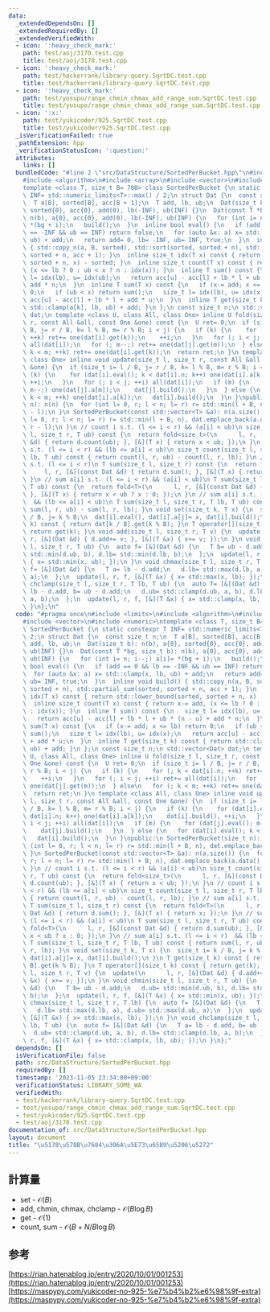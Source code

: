 ```yaml
---
data:
  _extendedDependsOn: []
  _extendedRequiredBy: []
  _extendedVerifiedWith:
  - icon: ':heavy_check_mark:'
    path: test/aoj/3170.test.cpp
    title: test/aoj/3170.test.cpp
  - icon: ':heavy_check_mark:'
    path: test/hackerrank/library-query.SqrtDC.test.cpp
    title: test/hackerrank/library-query.SqrtDC.test.cpp
  - icon: ':heavy_check_mark:'
    path: test/yosupo/range_chmin_chmax_add_range_sum.SqrtDC.test.cpp
    title: test/yosupo/range_chmin_chmax_add_range_sum.SqrtDC.test.cpp
  - icon: ':x:'
    path: test/yukicoder/925.SqrtDC.test.cpp
    title: test/yukicoder/925.SqrtDC.test.cpp
  _isVerificationFailed: true
  _pathExtension: hpp
  _verificationStatusIcon: ':question:'
  attributes:
    links: []
  bundledCode: "#line 2 \"src/DataStructure/SortedPerBucket.hpp\"\n#include <limits>\n\
    #include <algorithm>\n#include <array>\n#include <vector>\n#include <numeric>\n\
    template <class T, size_t B= 700> class SortedPerBucket {\n static constexpr T\
    \ INF= std::numeric_limits<T>::max() / 2;\n struct Dat {\n  const size_t n;\n\
    \  T a[B], sorted[B], acc[B + 1];\n  T add, lb, ub;\n  Dat(size_t b): n(b), a{0},\
    \ sorted{0}, acc{0}, add(0), lb(-INF), ub(INF) {}\n  Dat(const T *bg, size_t b):\
    \ n(b), a{0}, acc{0}, add(0), lb(-INF), ub(INF) {\n   for (int i= n; i--;) a[i]=\
    \ *(bg + i);\n   build();\n  }\n  inline bool eval() {\n   if (add == 0 && lb\
    \ == -INF && ub == INF) return false;\n   for (auto &x: a) x= std::clamp(x, lb,\
    \ ub) + add;\n   return add= 0, lb= -INF, ub= INF, true;\n  }\n  inline void build()\
    \ { std::copy_n(a, B, sorted), std::sort(sorted, sorted + n), std::partial_sum(sorted,\
    \ sorted + n, acc + 1); }\n  inline size_t idx(T x) const { return std::lower_bound(sorted,\
    \ sorted + n, x) - sorted; }\n  inline size_t count(T x) const { return x-= add,\
    \ (x <= lb ? 0 : ub < x ? n : idx(x)); }\n  inline T sum() const {\n   size_t\
    \ l= idx(lb), u= idx(ub);\n   return acc[u] - acc[l] + lb * l + ub * (n - u) +\
    \ add * n;\n  }\n  inline T sum(T x) const {\n   if (x-= add; x <= lb) return\
    \ 0;\n   if (ub < x) return sum();\n   size_t l= idx(lb), u= idx(x);\n   return\
    \ acc[u] - acc[l] + lb * l + add * u;\n  }\n  inline T get(size_t k) const { return\
    \ std::clamp(a[k], lb, ub) + add; }\n };\n const size_t n;\n std::vector<Dat>\
    \ dat;\n template <class U, class All, class One> inline U fold(size_t l, size_t\
    \ r, const All &all, const One &one) const {\n  U ret= 0;\n  if (size_t i= l /\
    \ B, j= r / B, k= l % B, m= r % B; i < j) {\n   if (k) {\n    for (; k < dat[i].n;\
    \ ++k) ret+= one(dat[i].get(k));\n    ++i;\n   }\n   for (; i < j; ++i) ret+=\
    \ all(dat[i]);\n   for (; m--;) ret+= one(dat[j].get(m));\n  } else\n   for (;\
    \ k < m; ++k) ret+= one(dat[i].get(k));\n  return ret;\n }\n template <class All,\
    \ class One> inline void update(size_t l, size_t r, const All &all, const One\
    \ &one) {\n  if (size_t i= l / B, j= r / B, k= l % B, m= r % B; i < j) {\n   if\
    \ (k) {\n    for (dat[i].eval(); k < dat[i].n; k++) one(dat[i].a[k]);\n    dat[i].build(),\
    \ ++i;\n   }\n   for (; i < j; ++i) all(dat[i]);\n   if (m) {\n    for (dat[j].eval();\
    \ m--;) one(dat[j].a[m]);\n    dat[j].build();\n   }\n  } else {\n   for (dat[i].eval();\
    \ k < m; ++k) one(dat[i].a[k]);\n   dat[i].build();\n  }\n }\npublic:\n SortedPerBucket(size_t\
    \ n): n(n) {\n  for (int l= 0, r; l < n; l= r) r= std::min(l + B, n), dat.emplace_back(r\
    \ - l);\n }\n SortedPerBucket(const std::vector<T> &a): n(a.size()) {\n  for (int\
    \ l= 0, r; l < n; l= r) r= std::min(l + B, n), dat.emplace_back(a.data() + l,\
    \ r - l);\n }\n // count i s.t. (l <= i < r) && (a[i] < ub)\n size_t count(size_t\
    \ l, size_t r, T ub) const {\n  return fold<size_t>(\n      l, r, [&](const Dat\
    \ &d) { return d.count(ub); }, [&](T x) { return x < ub; });\n }\n // count i\
    \ s.t. (l <= i < r) && (lb <= a[i] < ub)\n size_t count(size_t l, size_t r, T\
    \ lb, T ub) const { return count(l, r, ub) - count(l, r, lb); }\n // sum a[i]\
    \ s.t. (l <= i < r)\n T sum(size_t l, size_t r) const {\n  return fold<T>(\n \
    \     l, r, [&](const Dat &d) { return d.sum(); }, [&](T x) { return x; });\n\
    \ }\n // sum a[i] s.t. (l <= i < r) && (a[i] < ub)\n T sum(size_t l, size_t r,\
    \ T ub) const {\n  return fold<T>(\n      l, r, [&](const Dat &d) { return d.sum(ub);\
    \ }, [&](T x) { return x < ub ? x : 0; });\n }\n // sum a[i] s.t. (l <= i < r)\
    \  && (lb <= a[i] < ub)\n T sum(size_t l, size_t r, T lb, T ub) const { return\
    \ sum(l, r, ub) - sum(l, r, lb); }\n void set(size_t k, T x) {\n  size_t i= k\
    \ / B, j= k % B;\n  dat[i].eval(), dat[i].a[j]= x, dat[i].build();\n }\n T get(size_t\
    \ k) const { return dat[k / B].get(k % B); }\n T operator[](size_t k) const {\
    \ return get(k); }\n void add(size_t l, size_t r, T v) {\n  update(\n      l,\
    \ r, [&](Dat &d) { d.add+= v; }, [&](T &x) { x+= v; });\n }\n void chmin(size_t\
    \ l, size_t r, T ub) {\n  auto f= [&](Dat &d) {\n   T b= ub - d.add;\n   d.ub=\
    \ std::min(d.ub, b), d.lb= std::min(d.lb, b);\n  };\n  update(l, r, f, [&](T &x)\
    \ { x= std::min(x, ub); });\n }\n void chmax(size_t l, size_t r, T lb) {\n  auto\
    \ f= [&](Dat &d) {\n   T a= lb - d.add;\n   d.lb= std::max(d.lb, a), d.ub= std::max(d.ub,\
    \ a);\n  };\n  update(l, r, f, [&](T &x) { x= std::max(x, lb); });\n }\n void\
    \ chclamp(size_t l, size_t r, T lb, T ub) {\n  auto f= [&](Dat &d) {\n   T a=\
    \ lb - d.add, b= ub - d.add;\n   d.ub= std::clamp(d.ub, a, b), d.lb= std::clamp(d.lb,\
    \ a, b);\n  };\n  update(l, r, f, [&](T &x) { x= std::clamp(x, lb, ub); });\n\
    \ }\n};\n"
  code: "#pragma once\n#include <limits>\n#include <algorithm>\n#include <array>\n\
    #include <vector>\n#include <numeric>\ntemplate <class T, size_t B= 700> class\
    \ SortedPerBucket {\n static constexpr T INF= std::numeric_limits<T>::max() /\
    \ 2;\n struct Dat {\n  const size_t n;\n  T a[B], sorted[B], acc[B + 1];\n  T\
    \ add, lb, ub;\n  Dat(size_t b): n(b), a{0}, sorted{0}, acc{0}, add(0), lb(-INF),\
    \ ub(INF) {}\n  Dat(const T *bg, size_t b): n(b), a{0}, acc{0}, add(0), lb(-INF),\
    \ ub(INF) {\n   for (int i= n; i--;) a[i]= *(bg + i);\n   build();\n  }\n  inline\
    \ bool eval() {\n   if (add == 0 && lb == -INF && ub == INF) return false;\n \
    \  for (auto &x: a) x= std::clamp(x, lb, ub) + add;\n   return add= 0, lb= -INF,\
    \ ub= INF, true;\n  }\n  inline void build() { std::copy_n(a, B, sorted), std::sort(sorted,\
    \ sorted + n), std::partial_sum(sorted, sorted + n, acc + 1); }\n  inline size_t\
    \ idx(T x) const { return std::lower_bound(sorted, sorted + n, x) - sorted; }\n\
    \  inline size_t count(T x) const { return x-= add, (x <= lb ? 0 : ub < x ? n\
    \ : idx(x)); }\n  inline T sum() const {\n   size_t l= idx(lb), u= idx(ub);\n\
    \   return acc[u] - acc[l] + lb * l + ub * (n - u) + add * n;\n  }\n  inline T\
    \ sum(T x) const {\n   if (x-= add; x <= lb) return 0;\n   if (ub < x) return\
    \ sum();\n   size_t l= idx(lb), u= idx(x);\n   return acc[u] - acc[l] + lb * l\
    \ + add * u;\n  }\n  inline T get(size_t k) const { return std::clamp(a[k], lb,\
    \ ub) + add; }\n };\n const size_t n;\n std::vector<Dat> dat;\n template <class\
    \ U, class All, class One> inline U fold(size_t l, size_t r, const All &all, const\
    \ One &one) const {\n  U ret= 0;\n  if (size_t i= l / B, j= r / B, k= l % B, m=\
    \ r % B; i < j) {\n   if (k) {\n    for (; k < dat[i].n; ++k) ret+= one(dat[i].get(k));\n\
    \    ++i;\n   }\n   for (; i < j; ++i) ret+= all(dat[i]);\n   for (; m--;) ret+=\
    \ one(dat[j].get(m));\n  } else\n   for (; k < m; ++k) ret+= one(dat[i].get(k));\n\
    \  return ret;\n }\n template <class All, class One> inline void update(size_t\
    \ l, size_t r, const All &all, const One &one) {\n  if (size_t i= l / B, j= r\
    \ / B, k= l % B, m= r % B; i < j) {\n   if (k) {\n    for (dat[i].eval(); k <\
    \ dat[i].n; k++) one(dat[i].a[k]);\n    dat[i].build(), ++i;\n   }\n   for (;\
    \ i < j; ++i) all(dat[i]);\n   if (m) {\n    for (dat[j].eval(); m--;) one(dat[j].a[m]);\n\
    \    dat[j].build();\n   }\n  } else {\n   for (dat[i].eval(); k < m; ++k) one(dat[i].a[k]);\n\
    \   dat[i].build();\n  }\n }\npublic:\n SortedPerBucket(size_t n): n(n) {\n  for\
    \ (int l= 0, r; l < n; l= r) r= std::min(l + B, n), dat.emplace_back(r - l);\n\
    \ }\n SortedPerBucket(const std::vector<T> &a): n(a.size()) {\n  for (int l= 0,\
    \ r; l < n; l= r) r= std::min(l + B, n), dat.emplace_back(a.data() + l, r - l);\n\
    \ }\n // count i s.t. (l <= i < r) && (a[i] < ub)\n size_t count(size_t l, size_t\
    \ r, T ub) const {\n  return fold<size_t>(\n      l, r, [&](const Dat &d) { return\
    \ d.count(ub); }, [&](T x) { return x < ub; });\n }\n // count i s.t. (l <= i\
    \ < r) && (lb <= a[i] < ub)\n size_t count(size_t l, size_t r, T lb, T ub) const\
    \ { return count(l, r, ub) - count(l, r, lb); }\n // sum a[i] s.t. (l <= i < r)\n\
    \ T sum(size_t l, size_t r) const {\n  return fold<T>(\n      l, r, [&](const\
    \ Dat &d) { return d.sum(); }, [&](T x) { return x; });\n }\n // sum a[i] s.t.\
    \ (l <= i < r) && (a[i] < ub)\n T sum(size_t l, size_t r, T ub) const {\n  return\
    \ fold<T>(\n      l, r, [&](const Dat &d) { return d.sum(ub); }, [&](T x) { return\
    \ x < ub ? x : 0; });\n }\n // sum a[i] s.t. (l <= i < r)  && (lb <= a[i] < ub)\n\
    \ T sum(size_t l, size_t r, T lb, T ub) const { return sum(l, r, ub) - sum(l,\
    \ r, lb); }\n void set(size_t k, T x) {\n  size_t i= k / B, j= k % B;\n  dat[i].eval(),\
    \ dat[i].a[j]= x, dat[i].build();\n }\n T get(size_t k) const { return dat[k /\
    \ B].get(k % B); }\n T operator[](size_t k) const { return get(k); }\n void add(size_t\
    \ l, size_t r, T v) {\n  update(\n      l, r, [&](Dat &d) { d.add+= v; }, [&](T\
    \ &x) { x+= v; });\n }\n void chmin(size_t l, size_t r, T ub) {\n  auto f= [&](Dat\
    \ &d) {\n   T b= ub - d.add;\n   d.ub= std::min(d.ub, b), d.lb= std::min(d.lb,\
    \ b);\n  };\n  update(l, r, f, [&](T &x) { x= std::min(x, ub); });\n }\n void\
    \ chmax(size_t l, size_t r, T lb) {\n  auto f= [&](Dat &d) {\n   T a= lb - d.add;\n\
    \   d.lb= std::max(d.lb, a), d.ub= std::max(d.ub, a);\n  };\n  update(l, r, f,\
    \ [&](T &x) { x= std::max(x, lb); });\n }\n void chclamp(size_t l, size_t r, T\
    \ lb, T ub) {\n  auto f= [&](Dat &d) {\n   T a= lb - d.add, b= ub - d.add;\n \
    \  d.ub= std::clamp(d.ub, a, b), d.lb= std::clamp(d.lb, a, b);\n  };\n  update(l,\
    \ r, f, [&](T &x) { x= std::clamp(x, lb, ub); });\n }\n};"
  dependsOn: []
  isVerificationFile: false
  path: src/DataStructure/SortedPerBucket.hpp
  requiredBy: []
  timestamp: '2023-11-05 23:34:00+09:00'
  verificationStatus: LIBRARY_SOME_WA
  verifiedWith:
  - test/hackerrank/library-query.SqrtDC.test.cpp
  - test/yosupo/range_chmin_chmax_add_range_sum.SqrtDC.test.cpp
  - test/yukicoder/925.SqrtDC.test.cpp
  - test/aoj/3170.test.cpp
documentation_of: src/DataStructure/SortedPerBucket.hpp
layout: document
title: "\u5178\u578B\u7684\u306A\u5E73\u65B9\u5206\u5272"
---
```

## 計算量
 - set - $\mathcal{O}(B)$
 - add, chmin, chmax, chclamp - $\mathcal{O}(B \log B)$
 - get - $\mathcal{O}(1)$
 - count, sum - $\mathcal{O}(B + N/B \log B)$
 
## 参考
[https://rian.hatenablog.jp/entry/2020/10/01/001253](https://rian.hatenablog.jp/entry/2020/10/01/001253) \
[https://maspypy.com/yukicoder-no-925-%e7%b4%b2%e6%98%9f-extra](https://maspypy.com/yukicoder-no-925-%e7%b4%b2%e6%98%9f-extra)
